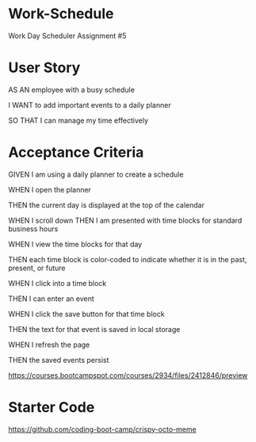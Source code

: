 # Work-Schedule
Work Day Scheduler Assignment #5

# User Story

AS AN employee with a busy schedule

I WANT to add important events to a daily planner

SO THAT I can manage my time effectively


# Acceptance Criteria

GIVEN I am using a daily planner to create a schedule

WHEN I open the planner

THEN the current day is displayed at the top of the calendar


WHEN I scroll down
THEN I am presented with time blocks for standard business hours

WHEN I view the time blocks for that day

THEN each time block is color-coded to indicate whether it is in the past, present, or future

WHEN I click into a time block

THEN I can enter an event

WHEN I click the save button for that time block

THEN the text for that event is saved in local storage

WHEN I refresh the page

THEN the saved events persist


https://courses.bootcampspot.com/courses/2934/files/2412846/preview

# Starter Code 

https://github.com/coding-boot-camp/crispy-octo-meme
